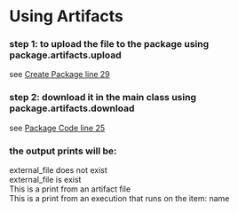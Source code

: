 # Using Artifacts

### step 1: to upload the file to the package using package.artifacts.upload  
see [Create Package line 29](create_package.py)

### step 2: download it in the main class using package.artifacts.download  
see [Package Code line 25](main.py)

### the output prints will be:  
external_file does not exist  
external_file is exist  
This is a print from an artifact file  
This is a print from an execution that runs on the item: name
